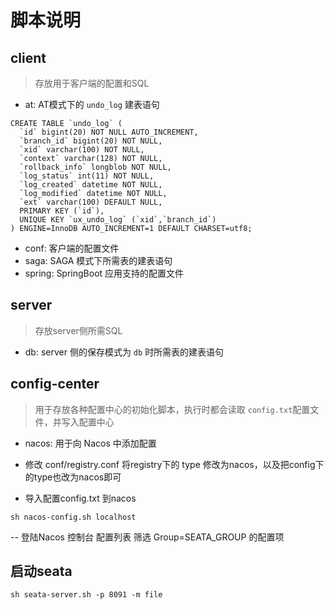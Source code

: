 # 脚本说明

## client 

> 存放用于客户端的配置和SQL

- at: AT模式下的 `undo_log` 建表语句
``` $sql
CREATE TABLE `undo_log` (
  `id` bigint(20) NOT NULL AUTO_INCREMENT,
  `branch_id` bigint(20) NOT NULL,
  `xid` varchar(100) NOT NULL,
  `context` varchar(128) NOT NULL,
  `rollback_info` longblob NOT NULL,
  `log_status` int(11) NOT NULL,
  `log_created` datetime NOT NULL,
  `log_modified` datetime NOT NULL,
  `ext` varchar(100) DEFAULT NULL,
  PRIMARY KEY (`id`),
  UNIQUE KEY `ux_undo_log` (`xid`,`branch_id`)
) ENGINE=InnoDB AUTO_INCREMENT=1 DEFAULT CHARSET=utf8;
```
- conf: 客户端的配置文件
- saga: SAGA 模式下所需表的建表语句
- spring: SpringBoot 应用支持的配置文件

## server

> 存放server侧所需SQL

- db: server 侧的保存模式为 `db` 时所需表的建表语句

## config-center

> 用于存放各种配置中心的初始化脚本，执行时都会读取 `config.txt`配置文件，并写入配置中心

- nacos: 用于向 Nacos 中添加配置

- 修改 conf/registry.conf 将registry下的 type 修改为nacos，以及把config下的type也改为nacos即可
- 导入配置config.txt 到nacos
``` $bash
sh nacos-config.sh localhost
```

-- 登陆Nacos 控制台 配置列表 筛选 Group=SEATA_GROUP 的配置项

## 启动seata
``` $bash
sh seata-server.sh -p 8091 -m file
```

